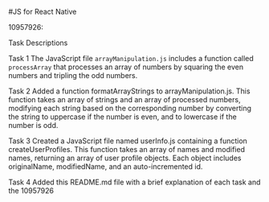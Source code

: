  #JS for React Native

10957926:

Task Descriptions

Task 1
The JavaScript file `arrayManipulation.js` includes a function called `processArray` that processes an array of numbers by squaring the even numbers and tripling the odd numbers.

Task 2
Added a function formatArrayStrings to arrayManipulation.js. This function takes an array of strings and an array of processed numbers, modifying each string based on the corresponding number by converting the string to uppercase if the number is even, and to lowercase if the number is odd.

Task 3
Created a JavaScript file named userInfo.js containing a function createUserProfiles. This function takes an array of names and modified names, returning an array of user profile objects. Each object includes originalName, modifiedName, and an auto-incremented id.

Task 4
Added this README.md file with a brief explanation of each task and the 10957926